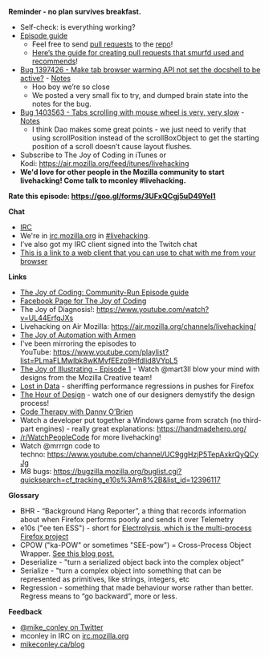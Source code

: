 **Reminder - no plan survives breakfast.**

- Self-check: is everything working?
- [Episode guide](https://mikeconley.github.io/joy-of-coding-episode-guide/)
    - Feel free to send [pull requests](https://help.github.com/articles/about-pull-requests/) to the [repo](https://github.com/mikeconley/joy-of-coding-episode-guide)!
    - [Here’s the guide for creating pull requests that smurfd used and recommends](https://akrabat.com/the-beginners-guide-to-contributing-to-a-github-project/%20)!
- [Bug 1397426 - Make tab browser warming API not set the docshell to be active?](https://bugzilla.mozilla.org/show_bug.cgi?id=1397426) - [Notes](https://www.evernote.com/l/AbLOfT-bJURAxqXAs4fqUdsjcLctLBSSubI)
    - Hoo boy we’re so close
    - We posted a very small fix to try, and dumped brain state into the notes for the bug.
- [Bug 1403563 - Tabs scrolling with mouse wheel is very, very slow](https://bugzilla.mozilla.org/show_bug.cgi?id=1403563) - [Notes](https://www.evernote.com/l/AbKFLaWwFNdJtraRhC1C6e_co9cnkcekJqU)
    - I think Dao makes some great points - we just need to verify that using scrollPosition instead of the scrollBoxObject to get the starting position of a scroll doesn’t cause layout flushes.
- Subscribe to The Joy of Coding in iTunes or Kodi: https://air.mozilla.org/feed/itunes/livehacking
- **We'd love for other people in the Mozilla community to start livehacking! Come talk to mconley #livehacking.**

**Rate this episode: https://goo.gl/forms/3UFxQCgj5uD49Yel1**

**Chat**

- [IRC](https://wiki.mozilla.org/IRC)
- We're in [irc.mozilla.org](http://irc.mozilla.org) in [#livehacking](http://client00.chat.mibbit.com/?channel=%23livehacking&server=irc.mozilla.org).
- I’ve also got my IRC client signed into the Twitch chat
- [This is a link to a web client that you can use to chat with me from your browser](https://client00.chat.mibbit.com/?channel=%23livehacking&server=irc.mozilla.org)

**Links**

- [The Joy of Coding: Community-Run Episode guide](https://mikeconley.github.io/joy-of-coding-episode-guide/)
- [Facebook Page for The Joy of Coding](https://www.facebook.com/TheJoyOfCoding1/)
- The Joy of Diagnosis!: https://www.youtube.com/watch?v=UL44ErfqJXs
- Livehacking on Air Mozilla: https://air.mozilla.org/channels/livehacking/
- [The Joy of Automation with Armen](https://www.youtube.com/channel/UCBgCmdvPaoYyha7JI33rfDQ)
- I've been mirroring the episodes to YouTube: https://www.youtube.com/playlist?list=PLmaFLMwlbk8wKMvfEEzp9Hfdlid8VYpL5
- [The Joy of Illustrating - Episode 1](https://www.youtube.com/watch?v=5g82nBPNVbc) - Watch @mart3ll blow your mind with designs from the Mozilla Creative team!
- [Lost in Data](https://air.mozilla.org/lost-in-data-episode-1/) - sheriffing performance regressions in pushes for Firefox
- [The Hour of Design](https://www.youtube.com/watch?v=8_Ld4hOU1QU) - watch one of our designers demystify the design process!
- [Code Therapy with Danny O’Brien](https://www.youtube.com/channel/UCDShi-SQdFVRnQrMla9G_kQ)
- Watch a developer put together a Windows game from scratch (no third-part engines) - really great explanations: https://handmadehero.org/
- [/r/WatchPeopleCode](https://www.reddit.com/r/WatchPeopleCode) for more livehacking!
- Watch @mrrrgn code to techno: https://www.youtube.com/channel/UC9ggHzjP5TepAxkrQyQCyJg
- M8 bugs: https://bugzilla.mozilla.org/buglist.cgi?quicksearch=cf_tracking_e10s%3Am8%2B&list_id=12396117

**Glossary**

- BHR - “Background Hang Reporter”, a thing that records information about when Firefox performs poorly and sends it over Telemetry
- e10s ("ee ten ESS") - short for [Electrolysis, which is the multi-process Firefox project](https://wiki.mozilla.org/Electrolysis)
- CPOW ("ka-POW" or sometimes "SEE-pow") = Cross-Process Object Wrapper. [See this blog post.](http://mikeconley.ca/blog/2015/02/17/on-unsafe-cpow-usage-in-firefox-desktop-and-why-is-my-nightly-so-sluggish-with-e10s-enabled/)
- Deserialize - "turn a serialized object back into the complex object”
- Serialize - "turn a complex object into something that can be represented as primitives, like strings, integers, etc
- Regression - something that made behaviour worse rather than better. Regress means to “go backward”, more or less.

**Feedback**

- [@mike_conley on Twitter](https://twitter.com/mike_conley)
- mconley in IRC on [irc.mozilla.org](http://irc.mozilla.org)
- [mikeconley.ca/blog](http://mikeconley.ca/blog/)